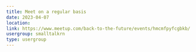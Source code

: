 ```yaml
---
title: Meet on a regular basis
date: 2023-04-07
location: 
link: https://www.meetup.com/back-to-the-future/events/hmcmfpyfcgbkb/
usergroup: smalltalkrn
type: usergroup
---
```

